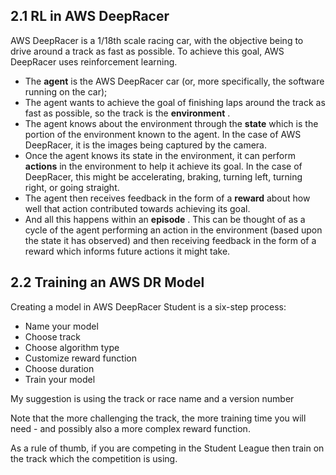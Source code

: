 ## 2.1 RL in AWS DeepRacer

AWS DeepRacer is a 1/18th scale racing car, with the objective being to drive around a track as fast as possible. To achieve this goal, AWS DeepRacer uses reinforcement learning.

* The **agent** is the AWS DeepRacer car (or, more specifically, the software running on the car);
* The agent wants to achieve the goal of finishing laps around the track as fast as possible, so the track is the  **environment** .
* The agent knows about the environment through the **state** which is the portion of the environment known to the agent. In the case of AWS DeepRacer, it is the images being captured by the camera.
* Once the agent knows its state in the environment, it can perform **actions** in the environment to help it achieve its goal. In the case of DeepRacer, this might be accelerating, braking, turning left, turning right, or going straight.
* The agent then receives feedback in the form of a **reward** about how well that action contributed towards achieving its goal.
* And all this happens within an  **episode** . This can be thought of as a cycle of the agent performing an action in the environment (based upon the state it has observed) and then receiving feedback in the form of a reward which informs future actions it might take.

## 2.2 Training an AWS DR Model

Creating a model in AWS DeepRacer Student is a six-step process:

* Name your model
* Choose track
* Choose algorithm type
* Customize reward function
* Choose duration
* Train your model

My suggestion is using the track or race name and a version number

Note that the more challenging the track, the more training time you will need - and possibly also a more complex reward function.

As a rule of thumb, if you are competing in the Student League then train on the track which the competition is using.
